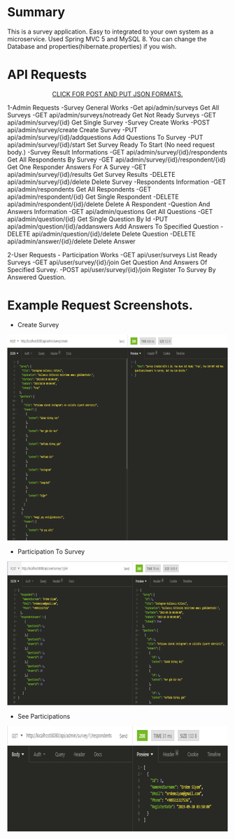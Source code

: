 # Summary
<p>
This is a survey application. Easy to integrated to your own system as a microservice.
Used Spring MVC 5 and MySQL 8.
You can change the Database and properties(hibernate.properties) if you wish.
</p>

# API Requests
<p align="center">
<a href="/img">CLICK FOR POST AND PUT JSON FORMATS.</a>
</p>
1-Admin Requests
	-Survey General Works
		-Get	api/admin/surveys               Get All Surveys
		-GET	api/admin/surveys/notready	Get Not Ready Surveys
		-GET	api/admin/survey/{id}		Get Single Survey
	-Survey Create Works
		-POST	api/admin/survey/create			Create Survey
		-PUT	api/admin/survey/{id}/addquestions	Add Questions To Survey
		-PUT	api/admin/survey/{id}/start		Set Survey Ready To Start (No need request body.)
	-Survey Result Informations
		-GET	api/admin/survey/{id}/respondents	Get All Respondents By Survey
		-GET	api/admin/survey/{id}/respondent/{id}	Get One Responder Answers For A Survey	
		-GET	api/admin/survey/{id}/results		Get Survey Results
		-DELETE	api/admin/survey/{id}/delete		Delete Survey
	-Respondents Information
		-GET	api/admin/respondents			Get All Respondents
		-GET	api/admin/respondent/{id}		Get Single Respondent
		-DELETE	api/admin/respondent/{id}/delete	Delete A Respondent
	-Question And Answers Information
		-GET	api/admin/questions			Get All Questions
		-GET	api/admin/question/{id}			Get Single Question By Id
		-PUT	api/admin/question/{id}/addanswers	Add Answers To Specified Question
		-DELETE	api/admin/question/{id}/delete		Delete Question
		-DELETE	api/admin/answer/{id}/delete		Delete Answer

2-User Requests
	- Participation Works
		-GET	api/user/surveys            	List Ready Surveys
		-GET	api/user/survey/{id}/join	Get Question And Answers Of Specified Survey.
		-POST	api/user/survey/{id}/join	Register To Survey By Answered Question.

# Example Request Screenshots.
- Create Survey
<p align="center">
<img height="471" width="825" src="img/createSurvey.png">
</p>

- Participation To Survey
<p align="center">
<img height="329" width="825" src="img/respondingSurvey.png">
</p>

- See Participations
<p align="center">
<img height="241" width="809" src="img/seeResponders.png">
</p>
